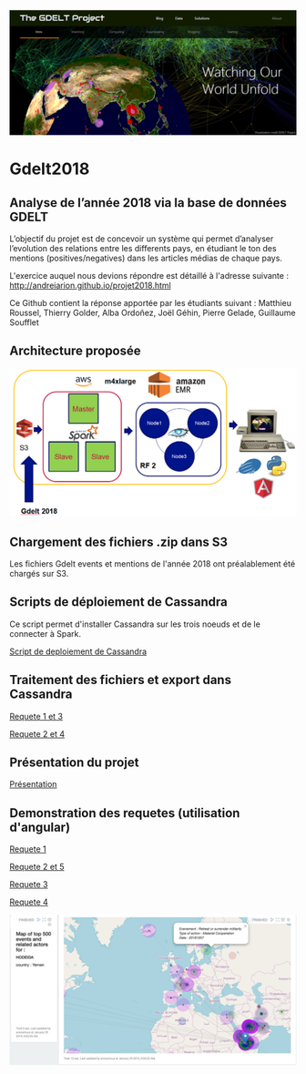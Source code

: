 ![Gdelt](https://github.com/MSBigData2019/Gdelt2018-GGGROS/blob/master/GDELTProjectmainpage.png)
# Gdelt2018
## Analyse de l’année 2018 via la base de données GDELT

L’objectif du projet est de concevoir un système qui permet d’analyser l’evolution des relations entre les differents pays, en étudiant le ton des mentions (positives/negatives) dans les articles médias de chaque pays.

L'exercice auquel nous devions répondre est détaillé à l'adresse suivante :
http://andreiarion.github.io/projet2018.html

Ce Github contient la réponse apportée par les étudiants suivant :
Matthieu Roussel, Thierry Golder, Alba Ordoñez, Joël Géhin, Pierre Gelade, Guillaume Soufflet

## Architecture proposée

![Architecture](https://github.com/MSBigData2019/Gdelt2018-GGGROS/blob/master/Architecture.PNG)

## Chargement des fichiers .zip dans S3

Les fichiers Gdelt events et mentions de l'année 2018 ont préalablement été chargés sur S3.

## Scripts de déploiement de Cassandra

Ce script permet d'installer Cassandra sur les trois noeuds et de le connecter à Spark.

[Script de deploiement de Cassandra](https://github.com/MSBigData2019/Gdelt2018-GGGROS/blob/master/deployCassandra/install_cassandra.sh)

## Traitement des fichiers et export dans Cassandra

[Requete 1 et 3](https://github.com/MSBigData2019/Gdelt2018-GGGROS/blob/master/Gdelt-ETLChargCassandraReq1et3.json)

[Requete 2 et 4](https://github.com/MSBigData2019/Gdelt2018-GGGROS/blob/master/Gdelt-ETLChargCassandraRequete2et4.json)

## Présentation du projet

[Présentation](https://github.com/MSBigData2019/Gdelt2018-GGGROS/blob/master/Projet_NoSQL_presentation_vFINAL.pptx)

## Demonstration des requetes (utilisation d'angular)

[Requete 1](https://github.com/MSBigData2019/Gdelt2018-GGGROS/blob/master/Gdelt_Requete1.json)

[Requete 2 et 5](https://github.com/MSBigData2019/Gdelt2018-GGGROS/blob/master/Gdelt%20-%20Requ%C3%AAte2.json)

[Requete 3](https://github.com/MSBigData2019/Gdelt2018-GGGROS/blob/master/Gdelt_Requete3.json)

[Requete 4](https://github.com/MSBigData2019/Gdelt2018-GGGROS/blob/master/Gdelt%20-%20Requ%C3%AAte4%20.json)

![Req2](https://github.com/MSBigData2019/Gdelt2018-GGGROS/blob/master/Carte_Requete2.png)

